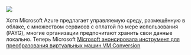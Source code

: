 <!--2025-08-26 13:47:53-->
<div class="yb">
  <div class="rss habr"><img src="https://habrastorage.org/getpro/habr/upload_files/7e6/fcc/e5e/7e6fcce5ed11592374c6627772faea65.JPG" /><p>Хотя Microsoft Azure предлагает управляемую среду, размещённую в облаке, с множеством сервисов с оплатой по мере использования (PAYG), многие организации предпочитают хранить свои данные локально. Теперь Microsoft <a... <p class="titl"><a href="https://habr.com/ru/news/940932/?utm_source=habrahabr&utm_medium=rss&utm_campaign=940932">Microsoft анонсировала инструмент для преобразования виртуальных машин VM Conversion</a></p></div>
</div>
